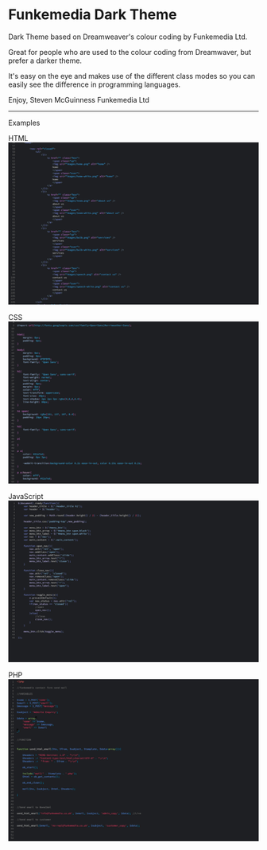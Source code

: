 # Funkemedia Dark Theme

Dark Theme based on Dreamweaver's colour coding by Funkemedia Ltd.

Great for people who are used to the colour coding from Dreamwaver, but prefer a darker theme.

It's easy on the eye and makes use of the different class modes so you can easily see the difference in programming languages.

Enjoy, 
Steven McGuinness
Funkemedia Ltd

--------------------

Examples

HTML
![Screen Shot](images/theme-html.jpg)

CSS
![Screen Shot](images/theme-css.jpg)

JavaScript
![Screen Shot](images/theme-js.jpg)

PHP
![Screen Shot](images/theme-php.jpg)
